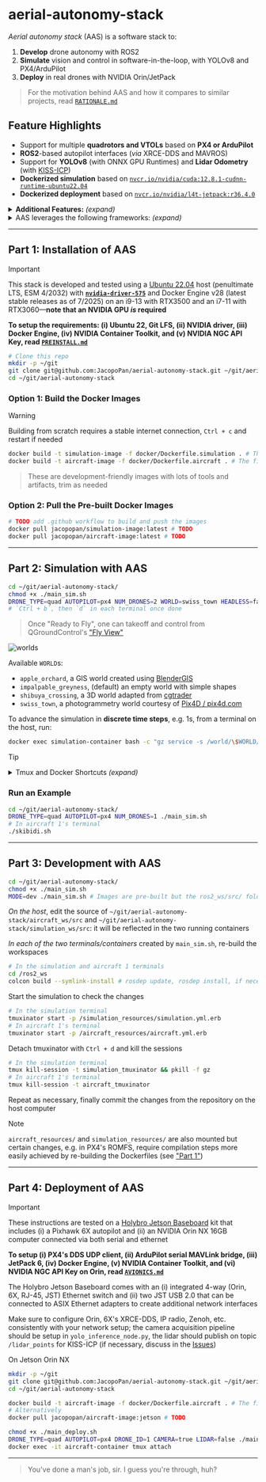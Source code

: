 # aerial-autonomy-stack

*Aerial autonomy stack* (AAS) is a software stack to:

1. **Develop** drone autonomy with ROS2
2. **Simulate** vision and control in software-in-the-loop, with YOLOv8 and PX4/ArduPilot
3. **Deploy** in real drones with NVIDIA Orin/JetPack

> For the motivation behind AAS and how it compares to similar projects, read [`RATIONALE.md`](/docs/RATIONALE.md)

## Feature Highlights

- Support for multiple **quadrotors and VTOLs** based on **PX4 or ArduPilot**
- **ROS2**-based autopilot interfaces (*via* XRCE-DDS and MAVROS)
- Support for **YOLOv8** (with ONNX GPU Runtimes) and **Lidar Odometry** (with [KISS-ICP](https://github.com/PRBonn/kiss-icp))
- **Dockerized simulation** based on [`nvcr.io/nvidia/cuda:12.8.1-cudnn-runtime-ubuntu22.04`](https://catalog.ngc.nvidia.com/orgs/nvidia/containers/cuda/tags)
- **Dockerized deployment** based on [`nvcr.io/nvidia/l4t-jetpack:r36.4.0`](https://catalog.ngc.nvidia.com/orgs/nvidia/containers/l4t-jetpack/tags)

<details>
<summary><b>Additional Features:</b> <i>(expand)</i></summary>

> - **3D worlds** for [PX4](https://docs.px4.io/main/en/simulation/#sitl-simulation-environment) and [ArduPilot](https://ardupilot.org/dev/docs/sitl-simulator-software-in-the-loop.html#sitl-architecture) software-in-the-loop (SITL) simulation
> - **Steppable simulation** interface for reinforcement learning 
> - [Zenoh](https://github.com/eclipse-zenoh/zenoh-plugin-ros2dds) inter-vehicle ROS2 bridge
> - Support for [PX4 Offboard](https://docs.px4.io/main/en/flight_modes/offboard.html) mode (e.g. CTBR/`VehicleRatesSetpoint` for agile, GNSS-denied flight) 

</details>

<details>
<summary>AAS leverages the following frameworks: <i>(expand)</i></summary>

> [*ROS2 Humble*](https://docs.ros.org/en/rolling/Releases.html) (LTS, EOL 5/2027), [*Gazebo Sim Harmonic*](https://gazebosim.org/docs/latest/releases/) (LTS, EOL 9/2028), [*PX4 1.15*](https://github.com/PX4/PX4-Autopilot/releases) interfaced *via* [XRCE-DDS](https://github.com/eProsima/Micro-XRCE-DDS/releases), [*ArduPilot 4.6*](https://github.com/ArduPilot/ardupilot/releases) interfaced *via* [MAVROS](https://github.com/mavlink/mavros/releases), [*YOLOv8*](https://github.com/ultralytics/ultralytics/releases) on [*ONNX Runtime 1.22*](https://onnxruntime.ai/getting-started) (latest stable releases as of 6/2025), [*L4T 36* (Ubuntu 22-based)/*JetPack 6*](https://developer.nvidia.com/embedded/jetpack-archive) (for deployment only, latest major release as of 6/2025)

</details>

<!-- TODO: add video of example startup/usage with API from git clone on -->

---

## Part 1: Installation of AAS

> [!IMPORTANT]
> This stack is developed and tested using a [Ubuntu 22.04](https://ubuntu.com/about/release-cycle) host (penultimate LTS, ESM 4/2032) with [**`nvidia-driver-575`**](https://developer.nvidia.com/datacenter-driver-archive) and Docker Engine v28 (latest stable releases as of 7/2025) on an i9-13 with RTX3500 and an i7-11 with RTX3060—**note that an NVIDIA GPU *is* required**
> 
> **To setup the requirements: (i) Ubuntu 22, Git LFS, (ii) NVIDIA driver, (iii) Docker Engine, (iv) NVIDIA Container Toolkit, and (v) NVIDIA NGC API Key, read [`PREINSTALL.md`](/docs/PREINSTALL.md)**

```sh
# Clone this repo
mkdir -p ~/git
git clone git@github.com:JacopoPan/aerial-autonomy-stack.git ~/git/aerial-autonomy-stack
cd ~/git/aerial-autonomy-stack
```

### Option 1: Build the Docker Images

> [!WARNING]
> Building from scratch requires a stable internet connection, `Ctrl + c` and restart if needed 

```sh
docker build -t simulation-image -f docker/Dockerfile.simulation . # The first build takes ~15' and creates a 19GB image (8GB for ros-humble-desktop with nvidia runtime, 9GB for PX4 and ArduPilot SITL)
docker build -t aircraft-image -f docker/Dockerfile.aircraft . # The first build takes ~15' and creates a 16GB image (8GB for ros-humble-desktop with nvidia runtime, 7GB for YOLOv8, ONNX)
```

> These are development-friendly images with lots of tools and artifacts, trim as needed

### Option 2: Pull the Pre-built Docker Images

```sh
# TODO add .github workflow to build and push the images
docker pull jacopopan/simulation-image:latest # TODO
docker pull jacopopan/aircraft-image:latest # TODO
```

---

## Part 2: Simulation with AAS

```sh
cd ~/git/aerial-autonomy-stack/
chmod +x ./main_sim.sh
DRONE_TYPE=quad AUTOPILOT=px4 NUM_DRONES=2 WORLD=swiss_town HEADLESS=false ./main_sim.sh # Read main_sim.sh for more options
# `Ctrl + b`, then `d` in each terminal once done
```

> Once "Ready to Fly", one can takeoff and control from QGroundControl's ["Fly View"](https://docs.qgroundcontrol.com/master/en/qgc-user-guide/fly_view/fly_view.html)

![worlds](https://github.com/user-attachments/assets/45a2f2ad-cc31-4d71-aa2e-4fe542a59a77)

Available `WORLD`s:
- `apple_orchard`, a GIS world created using [BlenderGIS](https://github.com/domlysz/BlenderGIS)
- `impalpable_greyness`, (default) an empty world with simple shapes
- `shibuya_crossing`, a 3D world adapted from [cgtrader](https://www.cgtrader.com/)
- `swiss_town`, a photogrammetry world courtesy of [Pix4D / pix4d.com](https://support.pix4d.com/hc/en-us/articles/360000235126)

To advance the simulation in **discrete time steps**, e.g. 1s, from a terminal on the host, run:

```sh
docker exec simulation-container bash -c "gz service -s /world/\$WORLD/control --reqtype gz.msgs.WorldControl --reptype gz.msgs.Boolean --req 'multi_step: 250, pause: true'" # Adjust multi_step based on the value of max_step_size in the world's .sdf 
```

> [!TIP]
> <details>
> <summary>Tmux and Docker Shortcuts <i>(expand)</i></summary>
> 
> - Move between Tmux windows with `Ctrl + b`, then `n`, `p`
> - Move between Tmux panes with `Ctrl + b`, then `arrow keys`
> - Enter copy mode to scroll back with `Ctrl + [`, then `arrow keys`, exit with `q`
> - Detach Tmux with `Ctrl + b`, then `d`
> ```sh
> tmux list-sessions # List all sessions
> tmux attach-session -t [session_name] # Reattach a session
> tmux kill-session -t [session_name] # Kill a session
> tmux kill-server # Kill all sessions
> ```
> Docker hygiene:
> ```sh
> docker ps -a # List containers
> docker stop $(docker ps -q) # Stop all containers
> docker container prune # Remove all stopped containers
> 
> docker images # List images
> docker image prune # Remove untagged images
> docker rmi <image_name_or_id> # Remove a specific image
> ```
> 
> </details>

### Run an Example

```sh
cd ~/git/aerial-autonomy-stack/
DRONE_TYPE=quad AUTOPILOT=px4 NUM_DRONES=1 ./main_sim.sh
# In aircraft 1's terminal
./skibidi.sh
```

<!-- TODO: add video of the skibidi example -->

---

## Part 3: Development with AAS

```sh
cd ~/git/aerial-autonomy-stack/
chmod +x ./main_sim.sh
MODE=dev ./main_sim.sh # Images are pre-built but the ros2_ws/src/ folders are mounted from the host
```

*On the host*, edit the source of `~/git/aerial-autonomy-stack/aircraft_ws/src` and `~/git/aerial-autonomy-stack/simulation_ws/src`: it will be reflected in the two running containers

*In each of the two terminals/containers* created by `main_sim.sh`, re-build the workspaces

```sh
# In the simulation and aircraft 1 terminals
cd /ros2_ws
colcon build --symlink-install # rosdep update, rosdep install, if necessary
```

Start the simulation to check the changes

```sh
# In the simulation terminal
tmuxinator start -p /simulation_resources/simulation.yml.erb
# In aircraft 1's terminal
tmuxinator start -p /aircraft_resources/aircraft.yml.erb
```

Detach tmuxinator with `Ctrl + d` and kill the sessions

```sh
# In the simulation terminal
tmux kill-session -t simulation_tmuxinator && pkill -f gz
# In aircraft 1's terminal
tmux kill-session -t aircraft_tmuxinator
```

Repeat as necessary, finally commit the changes from the repository on the host computer

> [!NOTE]
> `aircraft_resources/` and `simulation_resources/` are also mounted but certain changes, e.g. in PX4's ROMFS, require compilation steps more easily achieved by re-building the Dockerfiles (see ["Part 1"](#option-1-build-the-docker-images))

---

## Part 4: Deployment of AAS

> [!IMPORTANT]
> These instructions are tested on a [Holybro Jetson Baseboard](https://holybro.com/products/pixhawk-jetson-baseboard) kit that includes (i) a Pixhawk 6X autopilot and (ii) an NVIDIA Orin NX 16GB computer connected via both serial and ethernet
> 
> **To setup (i) PX4's DDS UDP client, (ii) ArduPilot serial MAVLink bridge, (iii) JetPack 6, (iv) Docker Engine, (v) NVIDIA Container Toolkit, and (vi) NVIDIA NGC API Key on Orin, read [`AVIONICS.md`](/docs/AVIONICS.md)**
>
> The Holybro Jetson Baseboard comes with an (i) integrated 4-way (Orin, 6X, RJ-45, JST) Ethernet switch and (ii) two JST USB 2.0 that can be connected to ASIX Ethernet adapters to create additional network interfaces
> 
> Make sure to configure Orin, 6X's XRCE-DDS, IP radio, Zenoh, etc. consistently with your network setup; the camera acquisition pipeline should be setup in `yolo_inference_node.py`, the lidar should publish on topic `/lidar_points` for KISS-ICP (if necessary, discuss in the [Issues](https://github.com/JacopoPan/aerial-autonomy-stack/issues))

On Jetson Orin NX
```sh
mkdir -p ~/git
git clone git@github.com:JacopoPan/aerial-autonomy-stack.git ~/git/aerial-autonomy-stack
cd ~/git/aerial-autonomy-stack

docker build -t aircraft-image -f docker/Dockerfile.aircraft . # The first build takes ~1h (mostly to build onnxruntime-gpu from source) and creates an 18GB image
# Alternatively
docker pull jacopopan/aircraft-image:jetson # TODO

chmod +x ./main_deploy.sh
DRONE_TYPE=quad AUTOPILOT=px4 DRONE_ID=1 CAMERA=true LIDAR=false ./main_deploy.sh
docker exec -it aircraft-container tmux attach
```

---
> You've done a man's job, sir. I guess you're through, huh?

<!-- 



## TODOs

- Implement ardupilot/mavros interface
- Make sure that for all maps, all vehicles, a simple autonomous takeoff + loiter + landing example works with up to 3 vehicles

### Known Issues

#### PX4 interface
- replace "std::unique_lock" with "std::shared_lock" in read-only/non-writing threads/callbacks of the px4 interface
- check px4 interface action cancellations (check the sleep)
- QGC reports the px4 interface landing as a takeoff mode (?)
##### Offboard
- change mode is not working correctly (published in 2 blocks but not effective, command temporarily rejected))
- set default offboard duration consisrently with example vtol maneuvers (e.g. 3s less steep or no thrust dive)
##### Quad
- px4 quad cannot exit from orbit/only accepts orbit mode?
- change altitude for quad stops the current repositions (makes sense)
- change speed for quad only affects the next reposition and not orbit (movement and orbit speeds are param dependent)

#### Others

- Adjust orientation of the lidar and frame of the lidar odometry for VTOLs
- In yolo_inference_node.py, cannot open GPU accelerated (nvh264dec) GStreamer pipeline with cv2.VideoCapture, might need to recompile OpenCV to have both CUDA and GStreamer support (or use python3-gi gir1.2-gst-plugins-base-1.0 gir1.2-gstreamer-1.0 and circumbent OpenCV)



-->
